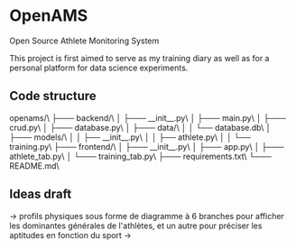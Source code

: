 # OpenAMS

Open Source Athlete Monitoring System

This project is first aimed to serve as my training diary as well as for a personal platform for data science experiments.

## Code structure

openams/\\
├─── backend/\\
│  ├─── \_\_init\_\_.py\\
│  ├─── main.py\\
│  ├─── crud.py\\
│  ├─── database.py\\
│  ├─── data/\\
│  │  └── database.db\\
│  ├─── models/\\
│  │  ├── \_\_init\_\_.py\\
│  │  ├── athlete.py\\
│  │  └── training.py\\
├─── frontend/\\
│  ├─── \_\_init\_\_.py\\
│  ├─── app.py\\
│  ├─── athlete_tab.py\\
│  └─── training_tab.py\\
├─── requirements.txt\\
└─── README.md\\

## Ideas draft

-> profils physiques sous forme de diagramme à 6 branches pour afficher les dominantes générales de l'athlètes, et un autre pour préciser les aptitudes en fonction du sport
->
